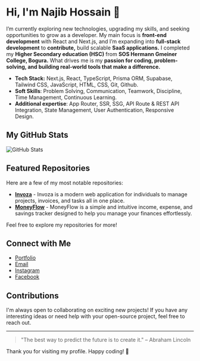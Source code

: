 # Hi, I'm Najib Hossain 👋

I’m currently exploring new technologies, upgrading my skills, and seeking opportunities to grow as a developer. My main focus is **front-end development** with React and Next.js, and I’m expanding into **full-stack development** to **contribute,** build scalable **SaaS applications.**
I completed my **Higher Secondary education (HSC)** from **SOS Hermann Gmeiner College, Bogura.** What drives me is my **passion for coding, problem-solving, and building real-world tools that make a difference.**

- **Tech Stack:** Next.js, React, TypeScript, Prisma ORM, Supabase, Tailwind CSS, JavaScript, HTML, CSS, Git, Github.
- **Soft Skills**: Problem Solving, Communication, Teamwork, Discipline, Time Management, Continuous Learning.
- **Additional expertise**: App Router, SSR, SSG, API Route & REST API Integration, State Management, User Authentication, Responsive Design.

  
## My GitHub Stats

![GitHub Stats](https://github-readme-stats.vercel.app/api?username=NajibHos&show_icons=true&hide_title=true&count_private=true&hide=prs&theme=radical)


## Featured Repositories

Here are a few of my most notable repositories:

- [**Invoza**](https://github.com/NajibHos/Invoza) - Invoza is a modern web application for individuals to manage projects, invoices, and tasks all in one place.
- [**MoneyFlow**](https://github.com/NajibHos/MoneyFlow) - MoneyFlow is a simple and intuitive income, expense, and savings tracker designed to help you manage your finances effortlessly. 


Feel free to explore my repositories for more!

## Connect with Me


- [Portfolio](https://najibdev.vercel.app)
- [Email](mailto:najibhossn@gmail.com)
- [Instagram](https://www.instagram.com/najib__hos)
- [Facebook](https://www.facebook.com/profile.php?id=61576005703711)


## Contributions

I'm always open to collaborating on exciting new projects! If you have any interesting ideas or need help with your open-source project, feel free to reach out.

---

> "The best way to predict the future is to create it." – Abraham Lincoln

Thank you for visiting my profile. Happy coding! 🚀
